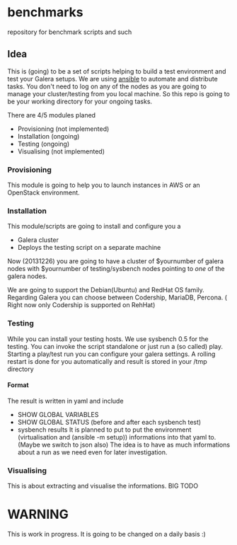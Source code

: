benchmarks
==========

repository for benchmark scripts and such

Idea
----------

This is (going) to be a set of scripts helping to 
build a test environment and test your Galera setups.
We are using  [ansible](http://www.ansibleworks.com/) to 
automate and distribute tasks.
You don't need to log on any of the nodes as you are going to manage
your cluster/testing from you local machine.
So this repo is going to be your working directory for your ongoing 
tasks.

There are 4/5 modules planed

* Provisioning (not implemented)
* Installation (ongoing)
* Testing      (ongoing)
* Visualising  (not implemented)

### Provisioning
This module is going to help you to launch instances in
AWS or an OpenStack environment.

### Installation
This module/scripts are going to install and configure you a 
* Galera cluster
* Deploys the testing script on a separate machine

Now (20131226) you are going to have a cluster of $yournumber of 
galera nodes with $yournumber of testing/sysbench nodes pointing
to *one* of the galera nodes.

We are going to support the Debian(Ubuntu) and RedHat OS family.
Regarding Galera you can choose between Codership, MariaDB, Percona.
( Right now only  Codership is supported on RehHat)

### Testing
While you can install your testing hosts. We use sysbench 0.5 for the 
testing. You can invoke the script standalone or just run a (so called) play.
Starting a play/test run you can configure your galera settings. 
A rolling restart is done for you automatically and result is stored in your
/tmp directory

#### Format
The result is written in yaml and include
* SHOW GLOBAL VARIABLES
* SHOW GLOBAL STATUS (before and after each sysbench test)
* sysbench results
It is planned to put to put the environment (virtualisation and (ansible -m setup))
informations into that yaml to. (Maybe we switch to json also)
The idea is to have as much informations about a run as we need even for
later investigation.


### Visualising
This is about extracting and visualise the informations. 
BIG TODO



WARNING
============
This is work in progress. It is going to be changed on a daily basis :)
